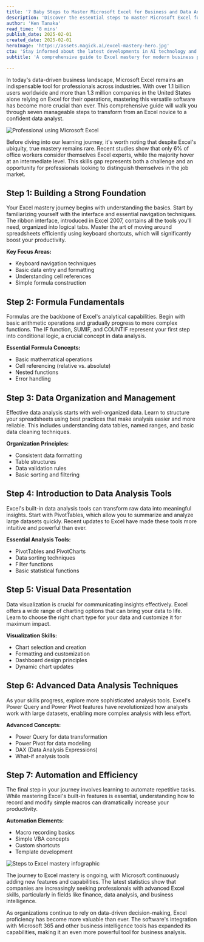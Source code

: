 ```yaml
---
title: '7 Baby Steps to Master Microsoft Excel for Business and Data Analysis'
description: 'Discover the essential steps to master Microsoft Excel for business and data analysis. From basic foundations to advanced techniques, this guide provides a clear pathway to Excel expertise, helping professionals enhance their data analysis capabilities and career prospects.'
author: 'Ken Tanaka'
read_time: '8 mins'
publish_date: 2025-02-01
created_date: 2025-02-01
heroImage: 'https://assets.magick.ai/excel-mastery-hero.jpg'
cta: 'Stay informed about the latest developments in AI technology and join our growing community of tech enthusiasts!'
subtitle: 'A comprehensive guide to Excel mastery for modern business professionals'

---
```


In today's data-driven business landscape, Microsoft Excel remains an indispensable tool for professionals across industries. With over 1.1 billion users worldwide and more than 1.3 million companies in the United States alone relying on Excel for their operations, mastering this versatile software has become more crucial than ever. This comprehensive guide will walk you through seven manageable steps to transform from an Excel novice to a confident data analyst.

![Professional using Microsoft Excel]('https://i.magick.ai/PIXE/1738424900913_magick_img.webp')

Before diving into our learning journey, it's worth noting that despite Excel's ubiquity, true mastery remains rare. Recent studies show that only 6% of office workers consider themselves Excel experts, while the majority hover at an intermediate level. This skills gap represents both a challenge and an opportunity for professionals looking to distinguish themselves in the job market.

## Step 1: Building a Strong Foundation

Your Excel mastery journey begins with understanding the basics. Start by familiarizing yourself with the interface and essential navigation techniques. The ribbon interface, introduced in Excel 2007, contains all the tools you'll need, organized into logical tabs. Master the art of moving around spreadsheets efficiently using keyboard shortcuts, which will significantly boost your productivity.

**Key Focus Areas:**
- Keyboard navigation techniques
- Basic data entry and formatting
- Understanding cell references
- Simple formula construction

## Step 2: Formula Fundamentals

Formulas are the backbone of Excel's analytical capabilities. Begin with basic arithmetic operations and gradually progress to more complex functions. The IF function, SUMIF, and COUNTIF represent your first step into conditional logic, a crucial concept in data analysis.

**Essential Formula Concepts:**
- Basic mathematical operations
- Cell referencing (relative vs. absolute)
- Nested functions
- Error handling

## Step 3: Data Organization and Management

Effective data analysis starts with well-organized data. Learn to structure your spreadsheets using best practices that make analysis easier and more reliable. This includes understanding data tables, named ranges, and basic data cleaning techniques.

**Organization Principles:**
- Consistent data formatting
- Table structures
- Data validation rules
- Basic sorting and filtering

## Step 4: Introduction to Data Analysis Tools

Excel's built-in data analysis tools can transform raw data into meaningful insights. Start with PivotTables, which allow you to summarize and analyze large datasets quickly. Recent updates to Excel have made these tools more intuitive and powerful than ever.

**Essential Analysis Tools:**
- PivotTables and PivotCharts
- Data sorting techniques
- Filter functions
- Basic statistical functions

## Step 5: Visual Data Presentation

Data visualization is crucial for communicating insights effectively. Excel offers a wide range of charting options that can bring your data to life. Learn to choose the right chart type for your data and customize it for maximum impact.

**Visualization Skills:**
- Chart selection and creation
- Formatting and customization
- Dashboard design principles
- Dynamic chart updates

## Step 6: Advanced Data Analysis Techniques

As your skills progress, explore more sophisticated analysis tools. Excel's Power Query and Power Pivot features have revolutionized how analysts work with large datasets, enabling more complex analysis with less effort.

**Advanced Concepts:**
- Power Query for data transformation
- Power Pivot for data modeling
- DAX (Data Analysis Expressions)
- What-if analysis tools

## Step 7: Automation and Efficiency

The final step in your journey involves learning to automate repetitive tasks. While mastering Excel's built-in features is essential, understanding how to record and modify simple macros can dramatically increase your productivity.

**Automation Elements:**
- Macro recording basics
- Simple VBA concepts
- Custom shortcuts
- Template development

![Steps to Excel mastery infographic](https://i.magick.ai/PIXE/1738424900917_magick_img.webp)

The journey to Excel mastery is ongoing, with Microsoft continuously adding new features and capabilities. The latest statistics show that companies are increasingly seeking professionals with advanced Excel skills, particularly in fields like finance, data analysis, and business intelligence.

As organizations continue to rely on data-driven decision-making, Excel proficiency has become more valuable than ever. The software's integration with Microsoft 365 and other business intelligence tools has expanded its capabilities, making it an even more powerful tool for business analysis.